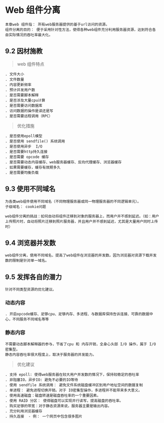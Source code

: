 # Web 组件分离  

    本章web 组件指： 所有web服务器提供的基于url访问的资源。   
    组件分离的目的： 便于采用针对性方法，使得各种web组件充分利用服务器资源，达到符合各自实际情况的吞吐率最大化。  

## 9.2 因材施教  

> web 组件特点   

    . 文件大小  
    . 文件数量  
    . 内容更新频率  
    . 预计并发用户数  
    . 是否需要脚本解释   
    . 是否涉及大量cpu计算  
    . 是否需要访问数据库   
    . 访问数据的操作是读还是写   
    . 是否需要远程调用（RPC）     

> 优化措施  

    . 是否使用epoll模型   
    . 是否使用 sendfile() 系统调用   
    . 是否使用异步  I/O   
    . 是否需要http持久连接   
    . 是否需要 opcode 缓存   
    . 是否需要动态内容缓存、web服务器缓存、反向代理缓存、浏览器缓存
    . 如果需要缓存，缓存有效期多久  
    . 是否需要均衡负载    

## 9.3 使用不同域名   

    为各类web组件使用不同域名（不同物理服务器或同一物理服务器的不同逻辑单元）。   
    子级域名： cookie问题   

    web组件分离的挑战：如何自动将组件迁移到对象的服务器上，而用户并不感到延迟。（如：用户上传照片时，自动将照片迁移到照片服务器，并且用户并不感到延迟，尤其是大量用户同时上传时）    

## 9.4 浏览器并发数    

    web组件分离，使用不同域名，提高了web组件在浏览器的并发数。因为浏览器对资源下载并发数的限制是针对单一域名。   

## 9.5 发挥各自的潜力   

    针对不同类型资源的优化建议。   

### 动态内容   

    . 开启opcode缓存、足够cpu、足够内存、多进程、与数据库保持告诉连接、可靠的数据中心，不同服务不同域名等等   

### 静态内容   

    不需要动态脚本解释器的参与，节省了cpu 和 内存开销，全身心头部 I/O 操作，属于 I/O密集型。   
    静态内容吞吐率很大程度上，取决于服务器的并发能力。   

> 优化建议   

    . 支持 epoll: 使得web服务器在较大用户并发数的情况下，保持较稳定的吞吐率    
    . 非阻塞IO，异步IO: 避免不必要的IO等待    
    . 使用 sendfile 系统调用： 避免文件系统磁盘缓冲区到用户地址空间的数据复制    
    . 单进程： 避免进程切换开销。对于 IO密集型操作，多进程并不能带来多大意义。   
    . 使用高速磁盘：磁盘转速是磁盘吞吐率的一个重要因素。   
    . 使用 RAID 分区： 使得磁盘可以实现并行读写，提高磁盘的吞吐率。   
    . 购买足够的带宽：对于静态资源来说，服务器主要是输出内容。   
    . 充分利用浏览器缓存   
    . 持久连接  - 例： 一个网页中包含很多图片   


 


